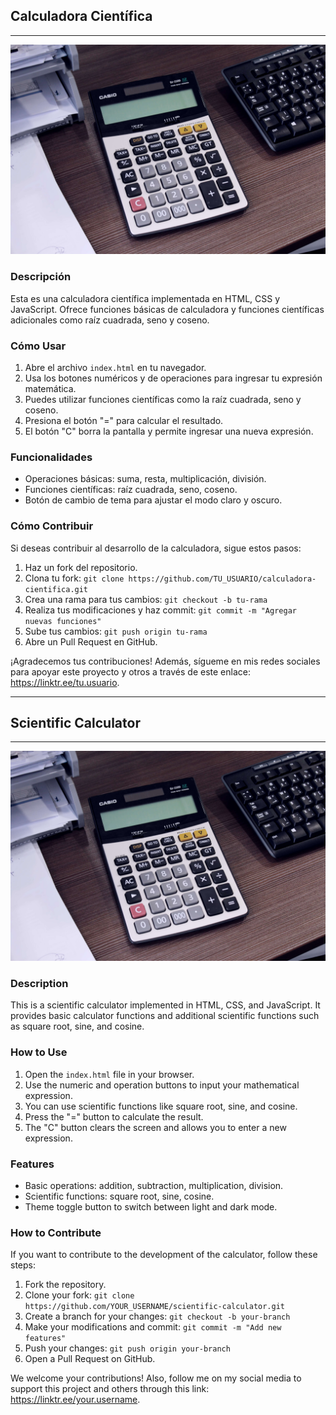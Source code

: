## Calculadora Científica

---

![Calculadora Científica](/src/image.png)

### Descripción

Esta es una calculadora científica implementada en HTML, CSS y JavaScript. Ofrece funciones básicas de calculadora y funciones científicas adicionales como raíz cuadrada, seno y coseno.

### Cómo Usar

1. Abre el archivo `index.html` en tu navegador.
2. Usa los botones numéricos y de operaciones para ingresar tu expresión matemática.
3. Puedes utilizar funciones científicas como la raíz cuadrada, seno y coseno.
4. Presiona el botón "=" para calcular el resultado.
5. El botón "C" borra la pantalla y permite ingresar una nueva expresión.

### Funcionalidades

- Operaciones básicas: suma, resta, multiplicación, división.
- Funciones científicas: raíz cuadrada, seno, coseno.
- Botón de cambio de tema para ajustar el modo claro y oscuro.

### Cómo Contribuir

Si deseas contribuir al desarrollo de la calculadora, sigue estos pasos:

1. Haz un fork del repositorio.
2. Clona tu fork: `git clone https://github.com/TU_USUARIO/calculadora-cientifica.git`
3. Crea una rama para tus cambios: `git checkout -b tu-rama`
4. Realiza tus modificaciones y haz commit: `git commit -m "Agregar nuevas funciones"`
5. Sube tus cambios: `git push origin tu-rama`
6. Abre un Pull Request en GitHub.

¡Agradecemos tus contribuciones! Además, sígueme en mis redes sociales para apoyar este proyecto y otros a través de este enlace: https://linktr.ee/tu.usuario.

---

## Scientific Calculator

---

![Scientific Calculator](/src/image.png)

### Description

This is a scientific calculator implemented in HTML, CSS, and JavaScript. It provides basic calculator functions and additional scientific functions such as square root, sine, and cosine.

### How to Use

1. Open the `index.html` file in your browser.
2. Use the numeric and operation buttons to input your mathematical expression.
3. You can use scientific functions like square root, sine, and cosine.
4. Press the "=" button to calculate the result.
5. The "C" button clears the screen and allows you to enter a new expression.

### Features

- Basic operations: addition, subtraction, multiplication, division.
- Scientific functions: square root, sine, cosine.
- Theme toggle button to switch between light and dark mode.

### How to Contribute

If you want to contribute to the development of the calculator, follow these steps:

1. Fork the repository.
2. Clone your fork: `git clone https://github.com/YOUR_USERNAME/scientific-calculator.git`
3. Create a branch for your changes: `git checkout -b your-branch`
4. Make your modifications and commit: `git commit -m "Add new features"`
5. Push your changes: `git push origin your-branch`
6. Open a Pull Request on GitHub.

We welcome your contributions! Also, follow me on my social media to support this project and others through this link: https://linktr.ee/your.username.
